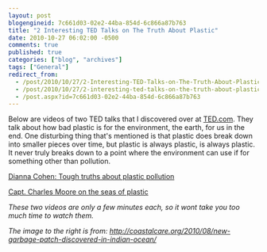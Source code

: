 ```yaml
---
layout: post
blogengineid: 7c661d03-02e2-44ba-854d-6c866a87b763
title: "2 Interesting TED Talks on The Truth About Plastic"
date: 2010-10-27 06:02:00 -0500
comments: true
published: true
categories: ["blog", "archives"]
tags: ["General"]
redirect_from: 
  - /post/2010/10/27/2-Interesting-TED-Talks-on-The-Truth-About-Plastic
  - /post/2010/10/27/2-interesting-ted-talks-on-the-truth-about-plastic
  - /post.aspx?id=7c661d03-02e2-44ba-854d-6c866a87b763
---
```

<!-- more -->

<img style="float: right;" src="../../images/posts2010/10/PlasticPollution.jpg" alt="" />Below are videos of two TED talks that I discovered over at <a href="http://ted.com">TED.com</a>. They talk about how bad plastic is for the environment, the earth, for us in the end. One disturbing thing that's mentioned is that plastic does break down into smaller pieces over time, but plastic is always plastic, is always plastic. It never truly breaks down to a point where the environment can use if for something other than pollution.

<a title="Dianna Cohen: Tough truths about plastic pollution" href="http://www.ted.com/talks/dianna_cohen_tough_truths_about_plastic_pollution.html">Dianna Cohen: Tough truths about plastic pollution</a>

<a href="Capt. Charles Moore on the seas of plastic">Capt. Charles Moore on the seas of plastic</a>

<em>These two videos are only a few minutes each, so it wont take you too much time to watch them.</em>

<em>The image to the right is from: <a href="http://coastalcare.org/2010/08/new-garbage-patch-discovered-in-indian-ocean/">http://coastalcare.org/2010/08/new-garbage-patch-discovered-in-indian-ocean/</a></em><em><br /></em>
